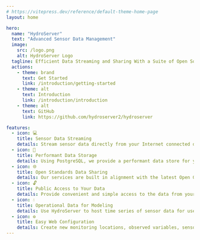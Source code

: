 ```yaml
---
# https://vitepress.dev/reference/default-theme-home-page
layout: home

hero:
  name: "HydroServer"
  text: "Advanced Sensor Data Management"
  image:
    src: /logo.png
    alt: HydroServer Logo
  tagline: Efficient Data Streaming and Sharing With a Suite of Open Source Tools
  actions:
    - theme: brand
      text: Get Started
      link: /introduction/getting-started
    - theme: alt
      text: Introduction
      link: /introduction/introduction
    - theme: alt
      text: GitHub
      link: https://github.com/hydroserver2/hydroserver

features:
  - icon: 💻
    title: Sensor Data Streaming
    details: Stream sensor data directly from your Internet connected datalogger or load data using our Streaming Data Loader software.
  - icon: 💽
    title: Performant Data Storage
    details: Using PostgreSQL, we provide a performant data store for your operational data.
  - icon: 🌐
    title: Open Standards Data Sharing
    details: Our services are built in alignment with the latest Open Geospatial Consortium SensorThings standard.
  - icon: 🔓
    title: Public Access to Your Data
    details: Provide convenient and simple access to the data from your monitoring sites via our web user interface and APIs.
  - icon: 💧
    title: Operational Data for Modeling
    details: Use HydroServer to host time series of sensor data for use as inputs to operational models for  predictions and forecasting.
  - icon: ⚙️
    title: Easy Web Configuration
    details: Create new monitoring locations, observed variables, sensors, and data streams through our web user interface.
---
```


<script setup>
import Contact from '.vitepress/theme/components/Contact.vue'
import Funding from '.vitepress/theme/components/Funding.vue'
</script>

<Contact/>
<Funding/>
